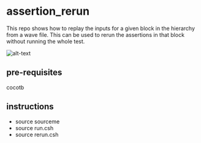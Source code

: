 ﻿# assertion_rerun
 
This repo shows how to replay the inputs for a given block in the hierarchy from a wave file. This can be used to rerun the assertions in that block without running the whole test.

![alt-text](https://github.com/avidan-efody/assertion_rerun/blob/main/assertion-rerun.gif)

## pre-requisites

cocotb

## instructions

- source sourceme
- source run.csh
- source rerun.csh
